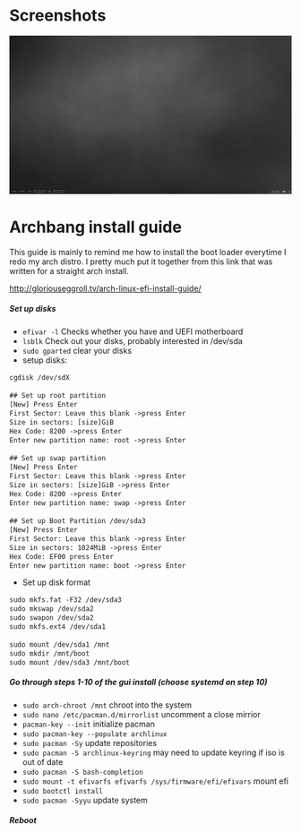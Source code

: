 # Screenshots

![](openbox.png)


# Archbang install guide

This guide is mainly to remind me how to install the boot loader everytime I redo my arch distro. I pretty much put it together from this link that was written for a straight arch install.

http://gloriouseggroll.tv/arch-linux-efi-install-guide/



##### Set up disks
* `efivar -l` Checks whether you have and UEFI motherboard
* `lsblk` Check out your disks, probably interested in /dev/sda
* `sudo gparted` clear your disks
* setup disks:
```
cgdisk /dev/sdX

## Set up root partition
[New] Press Enter
First Sector: Leave this blank ->press Enter
Size in sectors: [size]GiB
Hex Code: 8200 ->press Enter
Enter new partition name: root ->press Enter

## Set up swap partition
[New] Press Enter
First Sector: Leave this blank ->press Enter
Size in sectors: [size]GiB ->press Enter
Hex Code: 8200 ->press Enter
Enter new partition name: swap ->press Enter

## Set up Boot Partition /dev/sda3
[New] Press Enter
First Sector: Leave this blank ->press Enter
Size in sectors: 1024MiB ->press Enter
Hex Code: EF00 press Enter
Enter new partition name: boot ->press Enter
```

* Set up disk format

```
sudo mkfs.fat -F32 /dev/sda3
sudo mkswap /dev/sda2
sudo swapon /dev/sda2
sudo mkfs.ext4 /dev/sda1

sudo mount /dev/sda1 /mnt
sudo mkdir /mnt/boot
sudo mount /dev/sda3 /mnt/boot
```

##### Go through steps 1-10 of the gui install (choose systemd on step 10)

* `sudo arch-chroot /mnt` chroot into the system
* `sudo nano /etc/pacman.d/mirrorlist` uncomment a close mirrior
* `pacman-key --init` initialize pacman
* `sudo pacman-key --populate archlinux`
* `sudo pacman -Sy` update repositories
* `sudo pacman -S archlinux-keyring` may need to update keyring if iso is out of date
* `sudo pacman -S bash-completion`
* `sudo mount -t efivarfs efivarfs /sys/firmware/efi/efivars` mount efi
* `sudo bootctl install`
* `sudo pacman -Syyu` update system

##### Reboot
